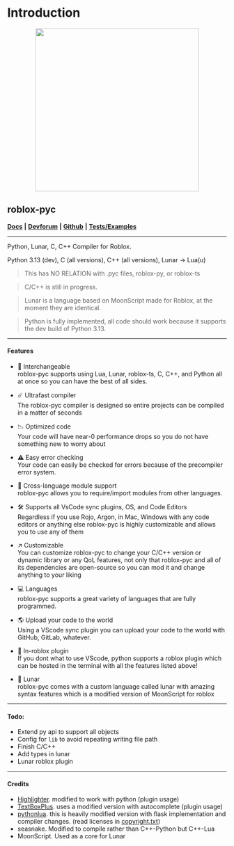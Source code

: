 # Introduction

<div align="center">

<figure><img src=".gitbook/assets/Screenshot 2023-07-10 at 12.06.03 AM.png" alt="" width="375"><figcaption></figcaption></figure>

</div>

## roblox-pyc

[**Docs**](https://robloxpyc.gitbook.io/roblox-pyc) **|** [**Devforum**](https://devforum.roblox.com/t/roblox-py-python-luau/2457105?u=dev98799) **|** [**Github**](https://github.com/AsynchronousAI/roblox.pyc) **|** [**Tests/Examples**](https://github.com/AsynchronousAI/roblox.py/tree/main/test)

***

Python, Lunar, C, C++ Compiler for Roblox.

Python 3.13 (dev), C (all versions), C++ (all versions), Lunar -> Lua(u)

> This has NO RELATION with .pyc files, roblox-py, or roblox-ts

> C/C++ is still in progress.

> Lunar is a language based on MoonScript made for Roblox, at the moment they are identical.

> Python is fully implemented, all code should work because it supports the dev build of Python 3.13.

***
#### Features
- 🔄 Interchangeable </br>
    roblox-pyc supports using Lua, Lunar, roblox-ts, C, C++, and Python all at once so you can have the best of all sides.
- ☄️ Ultrafast compiler </br>
    The roblox-pyc compiler is designed so entire projects can be compiled in a matter of seconds
  
- 📉 Optimized code </br>
  Your code will have near-0 performance drops so you do not have something new to worry about

- ⚠️ Easy error checking </br>
  Your code can easily be checked for errors because of the precompiler error system.
- 🧩 Cross-language module support </br>
  roblox-pyc allows you to require/import modules from other languages.
- 🛠️ Supports all VsCode sync plugins, OS, and Code Editors </br>
  Regardless if you use Rojo, Argon, in Mac, Windows with any code editors or anything else roblox-pyc is highly customizable and allows you to use any of them
- ↗️ Customizable </br>
  You can customize roblox-pyc to change your C/C++ version or dynamic library or any QoL features, not only that roblox-pyc and all of its dependencies are open-source so you can mod it and change anything to your liking
- 💻 Languages </br>
  roblox-pyc supports a great variety of languages that are fully programmed.
- 🌎 Upload your code to the world </br>
  Using a VScode sync plugin you can upload your code to the world with GitHub, GitLab, whatever.
- 📲  In-roblox plugin </br>
  If you dont what to use VScode, python supports a roblox plugin which can be hosted in the terminal with all the features listed above!
- 🌙 Lunar </br>
  roblox-pyc comes with a custom language called lunar with amazing syntax features which is a modified version of MoonScript for roblox

  
***
#### Todo:
- Extend py api to support all objects
- Config for ``lib`` to avoid repeating writing file path
- Finish C/C++
- Add types in lunar
- Lunar roblox plugin
***
#### Credits

* [Highlighter](https://github.com/boatbomber/Highlighter). modified to work with python (plugin usage)
* [TextBoxPlus](https://github.com/boatbomber/TextBoxPlus). uses a modified version with autocomplete (plugin usage)
* [pythonlua](https://github.com/dmitrii-eremin/python-lua). this is heavily modified version with flask implementation and compiler changes. (read licenses in [copyright.txt](COPYRIGHTS.txt))
* seasnake. Modified to compile rather than C++-Python but C++-Lua
* MoonScript. Used as a core for Lunar



